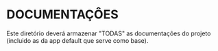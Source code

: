 # DOCUMENTAÇÔES #

Este diretório deverá armazenar "TODAS" as documentações do projeto (incluido as da app default que serve como base).
